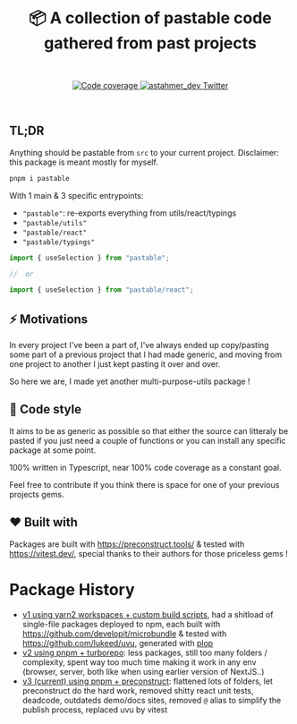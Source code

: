 <h1 align="center">
  📦 A collection of pastable code gathered from past projects
</h1>

<br />

<p align="center">
  <a href="https://codecov.io/gh/astahmer/entity-routes">
    <img
      alt="Code coverage"
      src="https://codecov.io/gh/astahmer/entity-routes/branch/main/graph/badge.svg?token=N0YDUEVIWJ"
    />
  </a>
  <a href="https://twitter.com/astahmer_dev">
    <img
      alt="astahmer_dev Twitter"
      src="https://img.shields.io/twitter/follow/astahmer_dev?label=%40astahmer_dev&style=social"
    />
  </a>
</p>
<br />

## TL;DR

Anything should be pastable from `src` to your current project.
Disclaimer: this package is meant mostly for myself.

```sh
pnpm i pastable
```

With 1 main & 3 specific entrypoints:

-   `"pastable"`: re-exports everything from utils/react/typings
-   `"pastable/utils"`
-   `"pastable/react"`
-   `"pastable/typings"`

```ts
import { useSelection } from "pastable";

//  or

import { useSelection } from "pastable/react";
```

## ⚡ Motivations

In every project I've been a part of, I've always ended up copy/pasting some part of a previous project that I had made generic, and moving from one project to another I just kept pasting it over and over.

So here we are, I made yet another multi-purpose-utils package !

## 🎨 Code style

It aims to be as generic as possible so that either the source can litteraly be pasted if you just need a couple of functions or you can install any specific package at some point.

100% written in Typescript, near 100% code coverage as a constant goal.

Feel free to contribute if you think there is space for one of your previous projects gems.

## ❤️ Built with

Packages are built with https://preconstruct.tools/ & tested with https://vitest.dev/, special thanks to their authors for those priceless gems !

# Package History

-   [v1 using yarn2 workspaces + custom build scripts](https://github.com/astahmer/pastable/commit/f0f5c0a069f15f4669b976d1f51c7ebe512426d2), had a shitload of single-file packages deployed to npm, each built with https://github.com/developit/microbundle & tested with https://github.com/lukeed/uvu, generated with [plop](https://www.npmjs.com/package/plop)
-   [v2 using pnpm + turborepo](https://github.com/astahmer/pastable/commit/edf6904e041060084920159de04e5889eb4b5425): less packages, still too many folders / complexity, spent way too much time making it work in any env (browser, server, both like when using earlier version of NextJS..)
-   [v3 (current) using pnpm + preconstruct](https://github.com/astahmer/pastable/commit/5542e1cd095dd26bf09aa8ef6d4f829f366db51d): flattened lots of folders, let preconstruct do the hard work, removed shitty react unit tests, deadcode, outdateds demo/docs sites, removed `@` alias to simplify the publish process, replaced uvu by vitest
